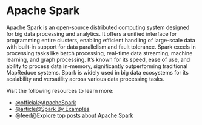 # Apache Spark

Apache Spark is an open-source distributed computing system designed for big data processing and analytics. It offers a unified interface for programming entire clusters, enabling efficient handling of large-scale data with built-in support for data parallelism and fault tolerance. Spark excels in processing tasks like batch processing, real-time data streaming, machine learning, and graph processing. It’s known for its speed, ease of use, and ability to process data in-memory, significantly outperforming traditional MapReduce systems. Spark is widely used in big data ecosystems for its scalability and versatility across various data processing tasks.

Visit the following resources to learn more:

- [@official@ApacheSpark](https://spark.apache.org/documentation.html)
- [@article@Spark By Examples](https://sparkbyexamples.com)
- [@feed@Explore top posts about Apache Spark](https://app.daily.dev/tags/spark?ref=roadmapsh)
